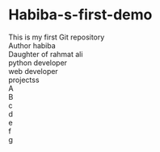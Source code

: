 # Habiba-s-first-demo
This is my first Git repository
<br>
Author  habiba 
<br>
Daughter of rahmat ali
<br>
python developer
<br>
web developer
<br>
projectss
<br>
A
<br>
B
<br>
c
<br>
d
<br> 
e
<br>
f
<br>
g
